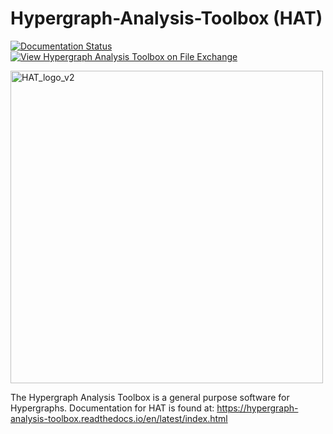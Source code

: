 # Hypergraph-Analysis-Toolbox (HAT)

[![Documentation Status](https://readthedocs.org/projects/hypergraph-analysis-toolbox/badge/?version=latest)](https://hypergraph-analysis-toolbox.readthedocs.io/en/latest/?badge=latest)
[![View Hypergraph Analysis Toolbox on File Exchange](https://www.mathworks.com/matlabcentral/images/matlab-file-exchange.svg)](https://www.mathworks.com/matlabcentral/fileexchange/121013-hypergraph-analysis-toolbox)


<img src="https://github.com/user-attachments/assets/7fbea36e-f1a5-4404-af31-ded51e1ff4fb" alt="HAT_logo_v2" width="500"/>


The Hypergraph Analysis Toolbox is a general purpose software for Hypergraphs. Documentation for HAT is found at: https://hypergraph-analysis-toolbox.readthedocs.io/en/latest/index.html
